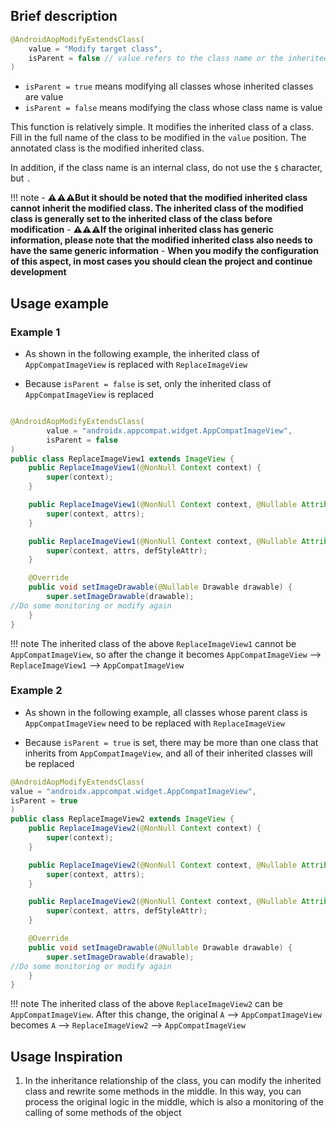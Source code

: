 ## Brief description

```java
@AndroidAopModifyExtendsClass(
    value = "Modify target class",
    isParent = false // value refers to the class name or the inherited class of the class
)
```

- `isParent = true` means modifying all classes whose inherited classes are value
- `isParent = false` means modifying the class whose class name is value

This function is relatively simple. It modifies the inherited class of a class. Fill in the full name of the class to be modified in the ```value``` position. The annotated class is the modified inherited class.

In addition, if the class name is an internal class, do not use the `$` character, but `.`


!!! note
    - **:warning::warning::warning:But it should be noted that the modified inherited class cannot inherit the modified class. The inherited class of the modified class is generally set to the inherited class of the class before modification**
    - **:warning::warning::warning:If the original inherited class has generic information, please note that the modified inherited class also needs to have the same generic information**
    - **When you modify the configuration of this aspect, in most cases you should clean the project and continue development**


## Usage example

### Example 1

- As shown in the following example, the inherited class of ```AppCompatImageView``` is replaced with ```ReplaceImageView```

- Because `isParent = false` is set, only the inherited class of ```AppCompatImageView``` is replaced

```java

@AndroidAopModifyExtendsClass(
        value = "androidx.appcompat.widget.AppCompatImageView",
        isParent = false
)
public class ReplaceImageView1 extends ImageView {
    public ReplaceImageView1(@NonNull Context context) {
        super(context);
    }

    public ReplaceImageView1(@NonNull Context context, @Nullable AttributeSet attrs) {
        super(context, attrs);
    }

    public ReplaceImageView1(@NonNull Context context, @Nullable AttributeSet attrs, int defStyleAttr) {
        super(context, attrs, defStyleAttr);
    }

    @Override
    public void setImageDrawable(@Nullable Drawable drawable) {
        super.setImageDrawable(drawable);
//Do some monitoring or modify again
    }
}
```

!!! note
    The inherited class of the above `ReplaceImageView1` cannot be `AppCompatImageView`, so after the change it becomes `AppCompatImageView` --> `ReplaceImageView1` --> `AppCompatImageView`

### Example 2

- As shown in the following example, all classes whose parent class is ```AppCompatImageView``` need to be replaced with ```ReplaceImageView```

- Because `isParent = true` is set, there may be more than one class that inherits from ```AppCompatImageView```, and all of their inherited classes will be replaced

```java
@AndroidAopModifyExtendsClass(
value = "androidx.appcompat.widget.AppCompatImageView",
isParent = true
)
public class ReplaceImageView2 extends ImageView {
    public ReplaceImageView2(@NonNull Context context) {
        super(context);
    }

    public ReplaceImageView2(@NonNull Context context, @Nullable AttributeSet attrs) {
        super(context, attrs);
    }

    public ReplaceImageView2(@NonNull Context context, @Nullable AttributeSet attrs, int defStyleAttr) {
        super(context, attrs, defStyleAttr);
    }

    @Override
    public void setImageDrawable(@Nullable Drawable drawable) {
        super.setImageDrawable(drawable);
//Do some monitoring or modify again
    }
}
```

!!! note
    The inherited class of the above `ReplaceImageView2` can be `AppCompatImageView`. After this change, the original `A` --> `AppCompatImageView` becomes `A` --> `ReplaceImageView2` --> `AppCompatImageView`

## Usage Inspiration

1. In the inheritance relationship of the class, you can modify the inherited class and rewrite some methods in the middle. In this way, you can process the original logic in the middle, which is also a monitoring of the calling of some methods of the object